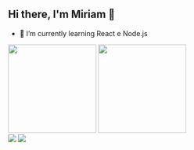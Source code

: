 ## Hi there, I'm Miriam 👋

- 🌱 I’m currently learning React e Node.js

<div>
  <img height="180em" src="https://github-readme-stats.vercel.app/api?username=miriamhwork&show_icons=true&theme=tokyonight">
  <img height="180em" src="https://github-readme-stats.vercel.app/api/top-langs/?username=miriamhwork&hide_progress=true">
</div>

<div>
  <a href="mailto:miriamhwork@hotmail.com"><img src="https://img.shields.io/badge/Gmail-D14836?style=for-the-badge&logo=gmail&logoColor=white" target="_blank"/></a> 
  <a href="https://www.linkedin.com/in/miriam-akiko-hirose/"><img src="	https://img.shields.io/badge/LinkedIn-0077B5?style=for-the-badge&logo=linkedin&logoColor=white" target="_blank"/></a>
</div>
